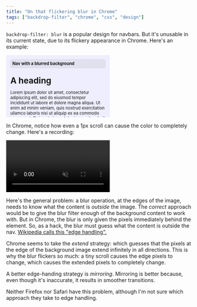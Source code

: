```yaml
---
title: "On that flickering blur in Chrome"
tags: ["backdrop-filter", "chrome", "css", "design"]
---
```


`backdrop-filter: blur` is a popular design for navbars.
But it's unusable in its current state, due to its flickery appearance in Chrome.
Here's an example:

<div style="width: 25em; height: 15em; background: #eef; font-size: 0.8em; backdrop-filter: blur(0px); position: relative;">
  <div style="position: absolute; inset: 0; padding: 1em; overflow: scroll; scroll
  ">
    <div style="font-size: 2em; font-weight: bold; margin-top: 2em;">A heading</div>
    <p>
      Lorem ipsum dolor sit amet, consectetur adipiscing elit, sed do eiusmod tempor incididunt ut labore et dolore magna aliqua. Ut enim ad minim veniam, quis nostrud exercitation ullamco laboris nisi ut aliquip ex ea commodo consequat. Duis aute irure dolor in reprehenderit in voluptate velit esse cillum dolore eu fugiat nulla pariatur. Excepteur sint occaecat cupidatat non proident, sunt in culpa qui officia deserunt mollit anim id est laborum.
      Sed ut perspiciatis unde omnis iste natus error sit voluptatem accusantium doloremque laudantium, totam rem aperiam, eaque ipsa quae ab illo inventore veritatis et quasi architecto beatae vitae dicta sunt explicabo.
    </p>
  </div>
  <div style="position: absolute; top: 1em; left: 1em; right: 1em; padding: 0.5em; border-radius: 0.5em; font-weight: bold; backdrop-filter: blur(15px); -webkit-backdrop-filter: blur(15px); background: #aaa3;">
    <div style="">Nav with a blurred background</div>
  </div>
</div>

In Chrome, notice how even a 1px scroll
can cause the color to completely change.
Here's a recording:

<video controls autoplay loop muted playsinline style="max-width: 20em;">
  <source src="./recording.webm" type="video/webm">
  Your browser does not support the video tag.
</video>

Here's the general problem:
a blur operation,
at the edges of the image,
needs to know what the content is _outside_ the image.
The _correct_ approach would be to give the blur filter
enough of the background content to work with.
But in Chrome, the blur is only given the pixels immediately behind the element.
So, as a hack, the blur must guess what the content is outside the nav.
[Wikipedia calls this "edge handling".](<https://en.wikipedia.org/wiki/Kernel_(image_processing)#Edge_handling>)

Chrome seems to take the _extend_ strategy:
which guesses that the pixels at the edge of the background image
extend infinitely in all directions.
This is why the blur flickers so much:
a tiny scroll causes the edge pixels to change,
which causes the extended pixels to completely change.

A better edge-handing strategy is _mirroring_.
Mirroring is better because, even though it's inaccurate, it results in smoother transitions.

Neither Firefox nor Safari have this problem,
although I'm not sure which approach they take to edge handling.
